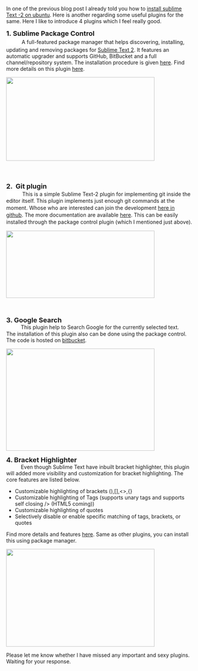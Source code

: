 <span class="Apple-style-span" style="font-family: inherit;">In one of the previous blog post I already told you how to [install sublime Text -2 on ubuntu](http://blog.revathskumar.com/2011/07/install-sublime-editor-on-ubuntu.html). Here is another regarding some useful plugins for the same. Here I like to introduce 4 plugins which I feel really good.</span>  
  
<span class="Apple-style-span" style="font-size: large;">**1. Sublime Package Control**</span>  
<span class="Apple-style-span" style="background-color: white; color: #555555; font-family: Helvetica, Arial, Verdana, sans-serif; font-size: 17px; line-height: 25px;">        </span> <span class="Apple-style-span" style="font-family: inherit;">A full-featured package manager that helps discovering, installing, updating and removing packages for [Sublime Text 2](http://sublimetext.com/2). It features an automatic upgrader and supports GitHub, BitBucket and a full channel/repository system. The installation procedure is given [here](http://wbond.net/sublime_packages/package_control/installation). Find more details on this plugin [here](http://wbond.net/sublime_packages/package_control).</span>  

[<img src="http://wbond.net/sublime_packages/img/package_control/command_palette.png" width="400" height="225" />](http://wbond.net/sublime_packages/img/package_control/command_palette.png)

<span class="Apple-style-span" style="background-color: white; line-height: 25px;"><span class="Apple-style-span" style="font-family: inherit;">  
</span></span>  
<span class="Apple-style-span" style="font-family: inherit; font-size: large;">**<span class="Apple-style-span" style="background-color: white; line-height: 25px;">2.  G</span><span class="Apple-style-span" style="background-color: white;">it plugin</span>**</span>  
<span class="Apple-style-span" style="background-color: white;"><span class="Apple-style-span" style="font-family: inherit;">          <span class="Apple-style-span" style="font-family: inherit;"> This is a simple Sublime Text-2 plugin for implementing git inside the editor itself. </span></span></span><span class="Apple-style-span" style="background-color: white;"><span class="Apple-style-span" style="font-family: inherit; font-size: 14px; line-height: 19px;">This plugin implements just enough git commands at the moment. Whose who are interested can join the development [here in github](https://github.com/kemayo/sublime-text-2-git). The more documentation are available [here](https://github.com/kemayo/sublime-text-2-git/wiki). This can be easily installed through the package control plugin (which I mentioned just above).</span></span>  

[<img src="https://github.com/kemayo/sublime-text-2-git/wiki/images/diff.png" width="400" height="181" />](https://github.com/kemayo/sublime-text-2-git/wiki/images/diff.png)

<span class="Apple-style-span" style="background-color: white;"><span class="Apple-style-span" style="font-family: helvetica, arial, freesans, clean, sans-serif;"><span class="Apple-style-span" style="font-size: 14px; line-height: 19px;">  
</span></span></span>  
<span class="Apple-style-span" style="background-color: white;"><span class="Apple-style-span" style="font-family: inherit; font-size: large;"><span class="Apple-style-span" style="line-height: 19px;">**3. Google Search**</span></span></span>  
<span class="Apple-style-span" style="background-color: white;"><span class="Apple-style-span" style="line-height: 19px;"><span class="Apple-style-span" style="font-family: inherit;">         </span></span></span> This plugin help to Search Google for the currently selected text. The installation of this plugin also can be done using the package control. The code is hosted on [bitbucket](https://bitbucket.org/nwjlyons/google-search).  
  

[<img src="http://i.stack.imgur.com/MJMC1.png" width="400" height="275" />](http://i.stack.imgur.com/MJMC1.png)

  
<span class="Apple-style-span" style="font-family: inherit; font-size: large;">**4. Bracket Highlighter**</span>  
<span class="Apple-style-span" style="font-family: inherit;">          Even though Sublime Text have inbuilt bracket highlighter, this plugin will added more visibility and customization for bracket highlighting. The core features are listed below.</span>  
<span class="Apple-style-span" style="background-color: #f8f8f8;"><span class="Apple-style-span" style="font-family: inherit;"></span></span>  

-   <span class="Apple-style-span" style="font-family: inherit;">Customizable highlighting of brackets (),\[\],&lt;&gt;,{}</span>
-   <span class="Apple-style-span" style="font-family: inherit;">Customizable highlighting of Tags (supports unary tags and supports self closing /&gt; (HTML5 coming))</span>
-   <span class="Apple-style-span" style="font-family: inherit;">Customizable highlighting of quotes</span>
-   <span class="Apple-style-span" style="font-family: inherit;">Selectively disable or enable specific matching of tags, brackets, or quotes</span>

<span class="Apple-style-span" style="font-family: inherit;">Find more details and features [here](https://github.com/facelessuser/BracketHighlighter). Same as other plugins, you can install this using package manager.</span>

<span class="Apple-style-span" style="font-family: inherit;">  
</span>

<span class="Apple-style-span" style="font-family: inherit;">[<img src="https://github.com/facelessuser/BracketHighlighter/raw/master/example.png" width="400" height="263" />](https://github.com/facelessuser/BracketHighlighter/raw/master/example.png)</span>

<span class="Apple-style-span" style="font-family: inherit;">  
</span>

<span class="Apple-style-span" style="font-family: inherit;">Please let me know whether I have missed any important and sexy plugins. Waiting for your response.</span>

<span class="Apple-style-span" style="font-family: inherit;">  
</span>
